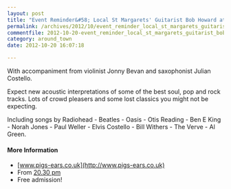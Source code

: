 ```yaml
---
layout: post
title: "Event Reminder&#58; Local St Margarets' Guitarist Bob Howard at the Pig's Ear - 21 October 2012"
permalink: /archives/2012/10/event_reminder_local_st_margarets_guitarist_bob_ho.html
commentfile: 2012-10-20-event_reminder_local_st_margarets_guitarist_bob_ho
category: around_town
date: 2012-10-20 16:07:18

---
```


With accompaniment from violinist Jonny Bevan and saxophonist Julian Costello.

Expect new acoustic interpretations of some of the best soul, pop and rock tracks. Lots of crowd pleasers and some lost classics you might not be expecting.

Including songs by Radiohead - Beatles - Oasis - Otis Reading - Ben E King - Norah Jones - Paul Weller - Elvis Costello - Bill Withers - The Verve - Al Green.

#### More Information

-   [www.pigs-ears.co.uk](http://www.pigs-ears.co.uk)
-   From [20.30 pm](https://stmargarets.london/event/show/200705143675)
-   Free admission!
